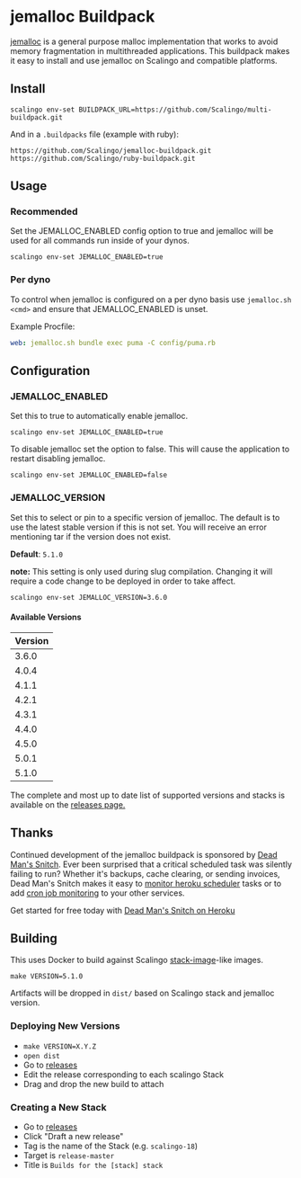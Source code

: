 # jemalloc Buildpack

[jemalloc](http://jemalloc.net/) is a general purpose malloc implementation
that works to avoid memory fragmentation in multithreaded applications. This
buildpack makes it easy to install and use jemalloc on Scalingo and compatible
platforms.

## Install

```console
scalingo env-set BUILDPACK_URL=https://github.com/Scalingo/multi-buildpack.git
```

And in a `.buildpacks` file (example with ruby):

```
https://github.com/Scalingo/jemalloc-buildpack.git
https://github.com/Scalingo/ruby-buildpack.git
```

## Usage

### Recommended

Set the JEMALLOC_ENABLED config option to true and jemalloc will be used for
all commands run inside of your dynos.

```console
scalingo env-set JEMALLOC_ENABLED=true
```

### Per dyno

To control when jemalloc is configured on a per dyno basis use
`jemalloc.sh <cmd>` and ensure that JEMALLOC_ENABLED is unset.

Example Procfile:
```yaml
web: jemalloc.sh bundle exec puma -C config/puma.rb
```

## Configuration

### JEMALLOC_ENABLED

Set this to true to automatically enable jemalloc.

```console
scalingo env-set JEMALLOC_ENABLED=true
```

To disable jemalloc set the option to false. This will cause the application to
restart disabling jemalloc.

```console
scalingo env-set JEMALLOC_ENABLED=false
```

### JEMALLOC_VERSION

Set this to select or pin to a specific version of jemalloc. The default is to
use the latest stable version if this is not set. You will receive an error
mentioning tar if the version does not exist.

**Default**: `5.1.0`

**note:** This setting is only used during slug compilation. Changing it will
require a code change to be deployed in order to take affect.

```console
scalingo env-set JEMALLOC_VERSION=3.6.0
```

#### Available Versions

| Version |
| ------- |
| 3.6.0   |
| 4.0.4   |
| 4.1.1   |
| 4.2.1   |
| 4.3.1   |
| 4.4.0   |
| 4.5.0   |
| 5.0.1   |
| 5.1.0   |

The complete and most up to date list of supported versions and stacks is
available on the [releases page.](https://github.com/Scalingo/jemalloc-buildpack/releases)

## Thanks

Continued development of the jemalloc buildpack is sponsored by [Dead Man's Snitch](https://deadmanssnitch.com).
Ever been surprised that a critical scheduled task was silently failing to
run? Whether it's backups, cache clearing, or sending invoices, Dead Man's Snitch makes it easy to
[monitor heroku scheduler](https://deadmanssnitch.com/docs/heroku) tasks or to add
[cron job monitoring](https://deadmanssnitch.com/docs/cron-job-monitoring)
to your other services.

Get started for free today with [Dead Man's Snitch on Heroku](http://github.com/deadmanssnitch/heroku-buildpack-dms)

## Building

This uses Docker to build against Scalingo
[stack-image](https://doc.scalingo.com/platform/internals/base-docker-image#top-of-page)-like images.

```console
make VERSION=5.1.0
```

Artifacts will be dropped in `dist/` based on Scalingo stack and jemalloc version.

### Deploying New Versions

- `make VERSION=X.Y.Z`
- `open dist`
- Go to [releases](https://github.com/Scalingo/jemalloc-buildpack/releases)
- Edit the release corresponding to each scalingo Stack
- Drag and drop the new build to attach

### Creating a New Stack
- Go to [releases](https://github.com/Scalingo/jemalloc-buildpack/releases)
- Click "Draft a new release"
- Tag is the name of the Stack (e.g. `scalingo-18`)
- Target is `release-master`
- Title is `Builds for the [stack] stack`
